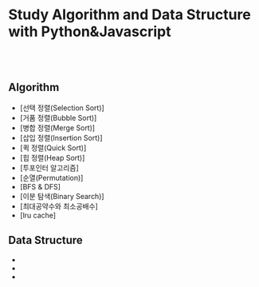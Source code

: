 # Study Algorithm and Data Structure with Python&Javascript

   <br><br>
   
## Algorithm
- [선택 정렬(Selection Sort)]
- [거품 정렬(Bubble Sort)]
- [병합 정렬(Merge Sort)]
- [삽입 정렬(Insertion Sort)]
- [퀵 정렬(Quick Sort)]
- [힙 정렬(Heap Sort)]
- [투포인터 알고리즘]
- [순열(Permutation)]
- [BFS & DFS]
- [이분 탐색(Binary Search)]
- [최대공약수와 최소공배수]
- [lru cache]

## Data Structure
-
-
-

